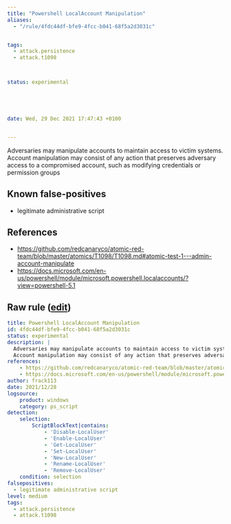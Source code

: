 ```yaml
---
title: "Powershell LocalAccount Manipulation"
aliases:
  - "/rule/4fdc44df-bfe9-4fcc-b041-68f5a2d3031c"


tags:
  - attack.persistence
  - attack.t1098



status: experimental





date: Wed, 29 Dec 2021 17:47:43 +0100


---
```


Adversaries may manipulate accounts to maintain access to victim systems.
Account manipulation may consist of any action that preserves adversary access to a compromised account, such as modifying credentials or permission groups


<!--more-->


## Known false-positives

* legitimate administrative script



## References

* https://github.com/redcanaryco/atomic-red-team/blob/master/atomics/T1098/T1098.md#atomic-test-1---admin-account-manipulate
* https://docs.microsoft.com/en-us/powershell/module/microsoft.powershell.localaccounts/?view=powershell-5.1


## Raw rule ([edit](https://github.com/SigmaHQ/sigma/edit/master/rules/windows/powershell/powershell_script/posh_ps_localuser.yml))
```yaml
title: Powershell LocalAccount Manipulation
id: 4fdc44df-bfe9-4fcc-b041-68f5a2d3031c
status: experimental
description: |
  Adversaries may manipulate accounts to maintain access to victim systems.
  Account manipulation may consist of any action that preserves adversary access to a compromised account, such as modifying credentials or permission groups
references:
    - https://github.com/redcanaryco/atomic-red-team/blob/master/atomics/T1098/T1098.md#atomic-test-1---admin-account-manipulate
    - https://docs.microsoft.com/en-us/powershell/module/microsoft.powershell.localaccounts/?view=powershell-5.1
author: frack113
date: 2021/12/28
logsource:
    product: windows
    category: ps_script
detection:
    selection:
        ScriptBlockText|contains:
            - 'Disable-LocalUser'
            - 'Enable-LocalUser'
            - 'Get-LocalUser'
            - 'Set-LocalUser'
            - 'New-LocalUser'
            - 'Rename-LocalUser'
            - 'Remove-LocalUser'
    condition: selection
falsepositives:
  - legitimate administrative script
level: medium
tags:
  - attack.persistence
  - attack.t1098

```

